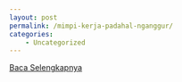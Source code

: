 ```yaml
---
layout: post
permalink: /mimpi-kerja-padahal-nganggur/
categories:
    - Uncategorized
---
```


[Baca Selengkapnya](/05)